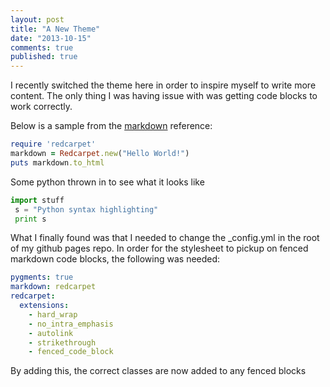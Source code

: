 ```yaml
---
layout: post
title: "A New Theme"
date: "2013-10-15"
comments: true
published: true
---
```


I recently switched the theme here in order to inspire myself to write more content. The only thing I was having issue with was getting code blocks to work correctly.

Below is a sample from the [markdown](https://help.github.com/articles/github-flavored-markdown) reference:

```ruby
require 'redcarpet'
markdown = Redcarpet.new("Hello World!")
puts markdown.to_html
```

Some python thrown in to see what it looks like

```python
import stuff
 s = "Python syntax highlighting"
 print s
 ```
 
<!--more-->
What I finally found was that I needed to change the _config.yml in the root of my github pages repo. In order for the stylesheet to pickup on fenced markdown code blocks, the following was needed:

```yaml
pygments: true
markdown: redcarpet
redcarpet:
  extensions:
    - hard_wrap
    - no_intra_emphasis
    - autolink
    - strikethrough
    - fenced_code_block
```
By adding this, the correct classes are now added to any fenced blocks
